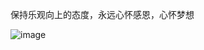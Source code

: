 保持乐观向上的态度，永远心怀感恩，心怀梦想

![image](https://github.com/wqlabs/wqlabs.github.io/assets/39255755/7f5e54e4-f8f2-4824-8d4c-73c4c0d040d3)